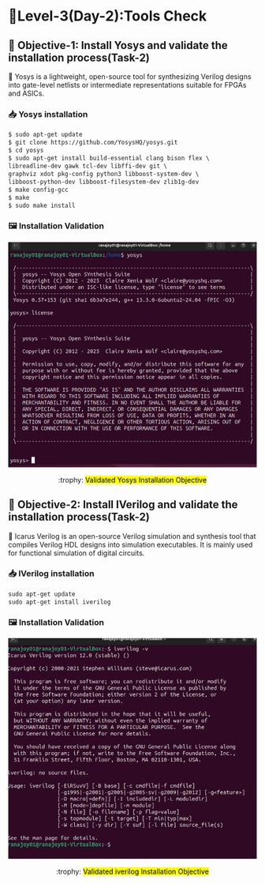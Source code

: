  #  :checkered_flag:Level-3(Day-2):Tools Check

 ## :dart: <b>Objective-1:</b> Install Yosys and validate the installation process(Task-2)
 :rocket: Yosys is a lightweight, open-source tool for synthesizing Verilog designs into gate-level netlists or intermediate representations suitable for FPGAs and ASICs.
 
 ### 📥 Yosys installation
 
 ```
 $ sudo apt-get update
 $ git clone https://github.com/YosysHQ/yosys.git
 $ cd yosys
 $ sudo apt-get install build-essential clang bison flex \
 libreadline-dev gawk tcl-dev libffi-dev git \
 graphviz xdot pkg-config python3 libboost-system-dev \
 libboost-python-dev libboost-filesystem-dev zlib1g-dev
 $ make config-gcc
 $ make
 $ sudo make install
 ```
  ### 🖼️ Installation Validation
![Yosys install](/Map_1/Level_3/images/yosys_install.png)
<div align="center">:trophy: <mark>Validated Yosys Installation Objective</mark></div>

## :dart: <b>Objective-2:</b> Install IVerilog and validate the installation process(Task-2)
 :rocket: Icarus Verilog is an open-source Verilog simulation and synthesis tool that compiles Verilog HDL designs into simulation executables. It is mainly used for functional simulation of digital circuits.
 ### 📥 IVerilog installation
 
 ```
sudo apt-get update
sudo apt-get install iverilog
 ```
  ### 🖼️ Installation Validation
![Yosys install](/Map_1/Level_3/images/iverilog_install.png)
<div align="center">:trophy: <mark>Validated iverilog Installation Objective</mark></div>
